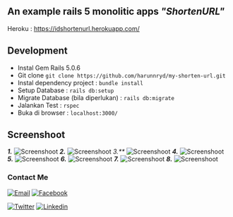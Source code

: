 ## An example rails 5 monolitic apps ***"ShortenURL"***
Heroku : https://idshortenurl.herokuapp.com/

## Development
+ Instal Gem Rails 5.0.6
+ Git clone `git clone https://github.com/harunnryd/my-shorten-url.git`
+ Instal dependency project : `bundle install`
+ Setup Database : `rails db:setup`
+ Migrate Database (bila diperlukan) : `rails db:migrate`
+ Jalankan Test : `rspec`
+ Buka di browser : `localhost:3000/`

## Screenshoot
_***1.***_
![Screenshoot](https://i.imgur.com/xrIOg1i.png)
_***2.***_
![Screenshoot](https://i.imgur.com/7bXolDE.png)
_*3.***_
![Screenshoot](https://i.imgur.com/HZigP7V.png)
_***4.***_
![Screenshoot](https://i.imgur.com/Ae51BVa.png)
_***5.***_
![Screenshoot](https://i.imgur.com/sc83Rve.png)
_***6.***_
![Screenshoot](https://i.imgur.com/JmMQbvP.png)
_***7.***_
![Screenshoot](https://i.imgur.com/3HP5182.png)
_***8.***_
![Screenshoot](https://i.imgur.com/vEuuLFa.png)

### Contact Me

[![Email](https://img.shields.io/badge/harunwols-gmail-brightgreen.svg)](mailto:harunwols@gmail.com)
[![Facebook](https://img.shields.io/badge/harun__dillah-facebook-red.svg)](https://facebook.com/harun_dillah)

[![Twitter](https://img.shields.io/badge/harunnryd-twitter-blue.svg)](https://twitter.com/harunnryd)
[![Linkedin](https://img.shields.io/badge/harunnryd-linkedin-ff69b4.svg)](www.linkedin.com/in/harun-nur-rasyid-987683150)
